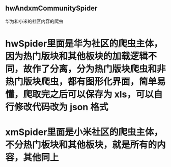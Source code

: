 ## hwAndxmCommunitySpider
华为和小米的社区内容的爬虫
# hwSpider里面是华为社区的爬虫主体，因为热门版块和其他板块的加载逻辑不同，故作了分离，分为热门版块爬虫和非热门版块爬虫，都有图形化界面，简单易懂，爬取完之后可以保存为 xls，可以自行修改代码改为 json 格式
# xmSpider里面是小米社区的爬虫主体，不分热门板块和其他板块，就是所有的内容，其他同上
